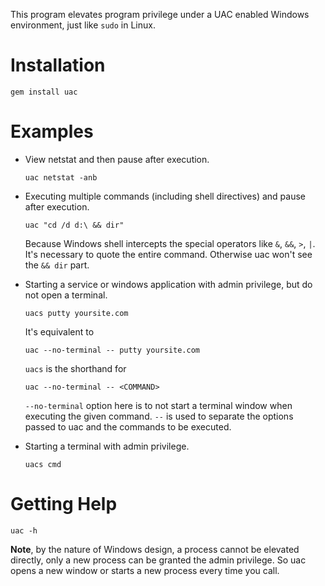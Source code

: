 This program elevates program privilege under a UAC enabled Windows environment, just like `sudo` in Linux.

# Installation

`gem install uac`

# Examples

* View netstat and then pause after execution.

  ```batch
  uac netstat -anb
  ```

* Executing multiple commands (including shell directives) and pause after execution.

  ```batch
  uac "cd /d d:\ && dir"
  ```

  Because Windows shell intercepts the special operators like `&`, `&&`, `>`, `|`.  It's necessary to quote the entire command. Otherwise uac won't see the `&& dir` part.

* Starting a service or windows application with admin privilege, but do not open a terminal.

  ```batch
  uacs putty yoursite.com
  ```

  It's equivalent to

  ```batch
  uac --no-terminal -- putty yoursite.com
  ```

  `uacs` is the shorthand for

  ```batch
  uac --no-terminal -- <COMMAND>
  ```

  `--no-terminal` option here is to not start a terminal window when executing the given command. `--` is used to separate the options passed to uac and the commands to be executed.

* Starting a terminal with admin privilege.

  ```batch
  uacs cmd
  ```

# Getting Help

```batch
uac -h
```

**Note**, by the nature of Windows design, a process cannot be elevated directly, only a new process can be granted the admin privilege. So uac opens a new window or starts a new process every time you call.
